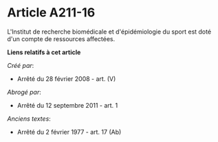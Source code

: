 # Article A211-16

L'Institut de recherche biomédicale et d'épidémiologie du sport est doté d'un compte de ressources affectées.

**Liens relatifs à cet article**

_Créé par_:

  - Arrêté du 28 février 2008 - art. (V)

_Abrogé par_:

  - Arrêté du 12 septembre 2011 - art. 1

_Anciens textes_:

  - Arrêté du 2 février 1977 - art. 17 (Ab)
